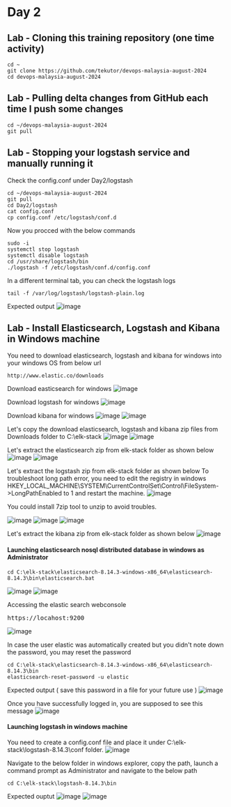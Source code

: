 # Day 2

## Lab - Cloning this training repository (one time activity)
```
cd ~
git clone https://github.com/tekutor/devops-malaysia-august-2024
cd devops-malaysia-august-2024
```

## Lab - Pulling delta changes from GitHub each time I push some changes
```
cd ~/devops-malaysia-august-2024
git pull
```

## Lab - Stopping your logstash service and manually running it

Check the config.conf under Day2/logstash
```
cd ~/devops-malaysia-august-2024
git pull
cd Day2/logstash
cat config.conf
cp config.conf /etc/logstash/conf.d
```

Now you procced with the below commands
```
sudo -i
systemctl stop logstash
systemctl disable logstash
cd /usr/share/logstash/bin
./logstash -f /etc/logstash/conf.d/config.conf
```

In a different terminal tab, you can check the logstash logs
```
tail -f /var/log/logstash/logstash-plain.log
```

Expected output
![image](https://github.com/user-attachments/assets/a845e423-c72b-4f06-903c-23633822dce0)


## Lab - Install Elasticsearch, Logstash and Kibana in Windows machine
You need to download elasticsearch, logstash and kibana for windows into your windows OS from below url
```
http://www.elastic.co/downloads
```

Download easticsearch for windows
![image](https://github.com/user-attachments/assets/aeb46bea-7248-48d8-a26e-3093f4f2a5bf)

Download logstash for windows
![image](https://github.com/user-attachments/assets/ee38a86a-ba58-4349-939b-85f818549550)


Download kibana for windows
![image](https://github.com/user-attachments/assets/52a6275e-7a60-4abf-a21e-258c1d41493c)
![image](https://github.com/user-attachments/assets/b5aed8d3-a1e5-4e84-94b9-0a724533c342)

Let's copy the download elasticsearch, logstash and kibana zip files from Downloads folder to C:\elk-stack
![image](https://github.com/user-attachments/assets/d78f5b7e-1beb-4e94-a11f-c20f3b7fd5be)
![image](https://github.com/user-attachments/assets/3c3f55e6-efbd-4130-b8f6-66749b6b9825)

Let's extract the elasticsearch zip from elk-stack folder as shown below
![image](https://github.com/user-attachments/assets/ab921a42-5c53-48d2-ad30-82e29ed49ef7)
![image](https://github.com/user-attachments/assets/6cc39585-9fd7-4085-a952-521052039148)

Let's extract the logstash zip from elk-stack folder as shown below
To troubleshoot long path error, you need to edit the registry in windows
HKEY_LOCAL_MACHINE\SYSTEM\CurrentControlSet\Control\FileSystem->LongPathEnabled to 1 and restart the machine.
![image](https://github.com/user-attachments/assets/beefc015-ad06-4d06-807c-060fb1846074)

You could install 7zip tool to unzip to avoid troubles.

![image](https://github.com/user-attachments/assets/2cd92e2a-6dc5-4cca-bb0f-1a393b3b725b)
![image](https://github.com/user-attachments/assets/dfb159b0-1779-4e1e-ba4b-93c1b79694ee)
![image](https://github.com/user-attachments/assets/5bee4bd2-380c-466c-80f8-c56187302940)

Let's extract the kibana zip from elk-stack folder as shown below
![image](https://github.com/user-attachments/assets/8695ab0c-c01a-46e3-a54a-aedc94b1ef8e)

#### Launching elasticsearch nosql distributed database in windows as Administrator
```
cd C:\elk-stack\elasticsearch-8.14.3-windows-x86_64\elasticsearch-8.14.3\bin\elasticsearch.bat
```
![image](https://github.com/user-attachments/assets/a4e92277-27d8-47ed-93f6-613aa8bd2488)
![image](https://github.com/user-attachments/assets/ed36b4dd-dafa-40c7-8169-0e6b3af0a093)


Accessing the elastic search webconsole
<pre>
https://locahost:9200  
</pre>

![image](https://github.com/user-attachments/assets/5f3f7567-04c4-4cba-9423-b11292345031)

In case the user elastic was automatically created but you didn't note down the password, you may reset the password
```
cd C:\elk-stack\elasticsearch-8.14.3-windows-x86_64\elasticsearch-8.14.3\bin
elasticsearch-reset-password -u elastic
```
Expected output ( save this password in a file for your future use )
![image](https://github.com/user-attachments/assets/460a860d-e8ae-428c-a04b-a99fb8d64a42)

Once you have successfully logged in, you are supposed to see this message
![image](https://github.com/user-attachments/assets/14d4d035-c8f9-4a8f-8084-c2fc884680da)


#### Launching logstash in windows machine
You need to create a config.conf file and place it under C:\elk-stack\logstash-8.14.3\conf folder.
![image](https://github.com/user-attachments/assets/be6681fa-35cc-4be4-a04f-8d410e6d48f3)

Navigate to the below folder in windows explorer, copy the path, launch a command prompt as Administrator and navigate to the below path
```
cd C:\elk-stack\logstash-8.14.3\bin
```

Expected ouptut
![image](https://github.com/user-attachments/assets/64165454-048b-4123-b20e-f5ec783f4dad)
![image](https://github.com/user-attachments/assets/3abb2262-54ba-45cd-ac70-20a3058b8c4d)
